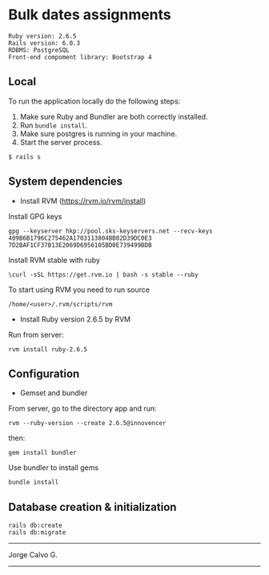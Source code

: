 # Bulk dates assignments

```
Ruby version: 2.6.5
Rails version: 6.0.3
RDBMS: PostgreSQL
Front-end compoment library: Bootstrap 4
```

## Local

To run the application locally do the following steps:

1. Make sure Ruby and Bundler are both correctly installed.
1. Run `bundle install`.
1. Make sure postgres is running in your machine.
1. Start the server process.
  ```
  $ rails s
  ```

## System dependencies

- Install RVM (https://rvm.io/rvm/install)

Install GPG keys

```
gpg --keyserver hkp://pool.sks-keyservers.net --recv-keys 409B6B1796C275462A1703113804BB82D39DC0E3 7D2BAF1CF37B13E2069D6956105BD0E739499BDB
```

Install RVM stable with ruby

```
\curl -sSL https://get.rvm.io | bash -s stable --ruby
```

To start using RVM you need to run source

```
/home/<user>/.rvm/scripts/rvm
```

- Install Ruby version 2.6.5 by RVM

Run from server:

```
rvm install ruby-2.6.5
```

## Configuration

- Gemset and bundler

From server, go to the directory app and run:

```
rvm --ruby-version --create 2.6.5@innovencer
```

then:

```
gem install bundler
```

Use bundler to install gems

```
bundle install
```

## Database creation & initialization

```
rails db:create
rails db:migrate
```

---

Jorge Calvo G.

---
